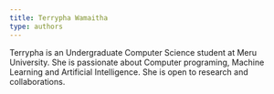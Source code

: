 ```yaml
---
title: Terrypha Wamaitha
type: authors
---
```

Terrypha is an Undergraduate Computer Science student at Meru University. She is passionate about Computer programing, Machine Learning and Artificial Intelligence. She is open to research and collaborations.
